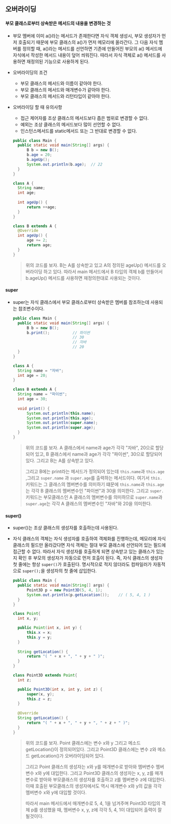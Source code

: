 ## 오버라이딩

   #### 부모 클래스로부터 상속받은 메서드의 내용을 변경하는 것

- 부모 멤버에 이미 a()라는 메서드가 존재한다면 자식 객체 생성시, 부모 생성자가 먼저 호출되기 때문에 부모 클래스의 a()가 먼저 메모리에 올라간다. 그 다음 자식 멤버를 정의할 때, a()라는 메서드를 선언하면 기존에 만들어진 부모의 a() 메서드에 자식에서 작성한 메서드 내용이 덮어 씌워진다. 따라서 자식 객체로 a() 메서드를 사용하면 재정의된 기능으로 사용하게 된다.
- 오버라이딩의 조건
  - 부모 클래스의 메서드와 이름이 같아야 한다.
  - 부모 클래스의 메서드와 매개변수가 같아야 한다.
  - 부모 클래스의 메서드와 리턴타입이 같아야 한다.

- 오버라이딩 할 때 유의사항

  - 접근 제어자를 조상 클래스의 메서드보다 좁은 범위로 변경할 수 없다.
  - 예외는 조상 클래스의 메서드보다 많이 선언할 수 없다.
  - 인스턴스메서드를 static메서드 또는 그 반대로 변경할 수 없다.

  ````java
  public class Main {
  	public static void main(String[] args) {
  		B b = new B();
  		b.age = 20;
  		b.ageUp();
  		System.out.println(b.age);	// 22
  	}
  }
  
  class A {
  	String name;
  	int age;
  	
  	int ageUp() {
  		return ++age;
  	}
  }
  
  class B extends A {
  	@Override
  	int ageUp() {
  		age += 2;
  		return age;
  	}
  }
  ````

  > 위의 코드를 보자. B는 A를 상속받고 있고 A의 정의된 ageUp() 메서드를 오버라이딩 하고 있다. 따라서 main 메서드에서 B 타입의 객체 b를 만들어서 b.ageUp() 메서드를 사용하면 재정의한대로 사용되는 것이다.

#### super

- super는 자식 클래스에서 부모 클래스로부터 상속받은 멤버를 참조하는데 사용되는 참조변수이다.

  ````java
  public class Main {
  	public static void main(String[] args) {
  		B b = new B();
  		b.print();			// 파이썬
          					// 30
          					// 자바
          					// 20
  	}
  }
  
  class A {
  	String name = "자바";
  	int age = 20;
  }
  
  class B extends A {
  	String name = "파이썬";
  	int age = 30;
  	
  	void print() {
  		System.out.println(this.name);
  		System.out.println(this.age);
  		System.out.println(super.name);
  		System.out.println(super.age);
  	}
  }
  ````

  > 위의 코드를 보자. A 클래스에서 name과 age가 각각 "자바", 20으로 할당되어 있고, B 클래스에서 name과 age가 각각 "파이썬", 30으로 할당되어 있다. 그리고 B는 A를 상속받고 있다.
  >
  > 그리고 B에는 print라는 메서드가 정의되어 있는데 `this.name`과 `this.age` ,그리고 `super.name` 과 `super.age`를 출력하는 메서드이다. 여기서 `this.` 키워드는 그 클래스의 멤버변수를 의미하기 떄문에 `this.name`과 `this.age` 는 각각 B 클래스의 멤버변수인 "파이썬"과 30을 의미한다. 그리고 `super.` 키워드는 부모클래스인 A 클래스의 멤버변수를 의미하므로 `super.name`과 `super.age`는 각각 A 클래스의 멤버변수인 "자바"와 20을 의미한다.

#### super()

- super()는 조상 클래스의 생성자를 호출하는데 사용된다.

- 자식 클래스의 객체는 자식 생성자를 호출하여 객체화를 진행하는데, 메모리에 자식 클래스의 필드만 올라갔다면 자식 객체는 절대 부모 클래스에 선언되어 있는 필드에 접근할 수 없다. 따라서 자식 생성자를 호출하게 되면 상속받고 있는 클래스가 있는지 확인 후 부모의 생성자가 자동으로 먼저 호출이 된다. 즉, 자식 클래스의 생성자 첫 줄에는 항상 `super()`가 호출된다. 명시적으로 적지 않더라도 컴파일러가 자동적으로 `super();`을 생성자의 첫 줄에 삽입한다.

  ````java
  public class Main {
  	public static void main(String[] args) {
  		Point3D p = new Point3D(5, 4, 1);
  		System.out.println(p.getLocation());	// ( 5, 4, 1 )
  	}
  }
  
  class Point{
  	int x, y;
  
  	public Point(int x, int y) {
  		this.x = x;
  		this.y = y;
  	}
  	
  	String getLocation() {
  		return "( " + x + ", " + y + " )";
  	}	
  }
  
  class Point3D extends Point{
  	int z;
  
  	public Point3D(int x, int y, int z) {
  		super(x, y);		
  		this.z = z;
  	}
  	
  	@Override
  	String getLocation() {
  		return "( " + x + ", " + y + ", " + z + " )";
  	}
  }
  ````

  > 위의 코드를 보자. Point 클래스에는 변수 x와 y 그리고 메소드 getLocation()이 정의되어있다. 그리고 Point3D 클래스에는 변수 z와 메소드 getLocation()가 오버라이딩되어 있다.
  >
  > 그리고 Point 클래스의 생성자는 x와 y를 매개변수로 받아와 멤버변수 멤버변수 x와 y에 대입한다. 그리고 Point3D 클래스의 생성자는 x, y, z를 매개변수로 받아와 부모클래스의 생성자를 호출하고 z를 멤버변수 z에 대입한다. 이때 호출된 부모클래스의 생성자에서도 역시 매개변수 x와 y의 값을 각각 멤버변수 x와 y에 대입할 것이다. 
  >
  > 따라서 main 메서드에서 매개변수로 5, 4, 1을 넘겨주며 Point3D 타입의 객체 p를 생성했을 때, 멤버변수 x, y, z에 각각 5, 4, 1이 대입되어 출력이 잘 될것이다.

